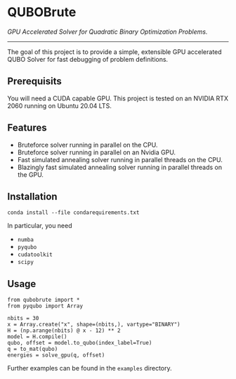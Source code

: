 # QUBOBrute

*GPU Accelerated Solver for Quadratic Binary Optimization Problems.*

-----------------

The goal of this project is to provide a simple, extensible GPU accelerated QUBO Solver for fast debugging of problem definitions.

## Prerequisits

You will need a CUDA capable GPU. This project is tested on an NVIDIA RTX 2060 running on Ubuntu 20.04 LTS.

## Features

 + Bruteforce solver running in parallel on the CPU.
 + Bruteforce solver running in parallel on an Nvidia GPU.
 + Fast simulated annealing solver running in parallel threads on the CPU.
 + Blazingly fast simulated annealing solver running in parallel threads on the GPU.

## Installation

`conda install --file condarequirements.txt`

In particular, you need

+ `numba`
+ `pyqubo`
+ `cudatoolkit`
+ `scipy`

## Usage

    from qubobrute import *
    from pyqubo import Array

    nbits = 30
    x = Array.create("x", shape=(nbits,), vartype="BINARY")
    H = (np.arange(nbits) @ x - 12) ** 2
    model = H.compile()
    qubo, offset = model.to_qubo(index_label=True)
    q = to_mat(qubo)
    energies = solve_gpu(q, offset)
    
Further examples can be found in the `examples` directory.
